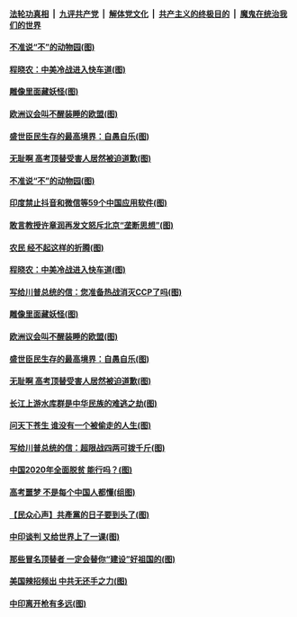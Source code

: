 ####  [法轮功真相](../../../../basic/blob/master/README.md?t=06301602) &nbsp;|&nbsp; [九评共产党](../../../../9ping.md/blob/master/README.md?t=06301602) &nbsp;|&nbsp; [解体党文化](../../../../jtdwh.md/blob/master/README.md?t=06301602)  &nbsp;|&nbsp; [共产主义的终极目的](../../../../gczydzjmd.md/blob/master/README.md?t=06301602) &nbsp;|&nbsp; [魔鬼在统治我们的世界](../../../../mgztzwmdsj.md/blob/master/README.md?t=06301602) 

#### [不准说“不”的动物园(图)](../pages/p4/938192.md?t=06301602) 

#### [程晓农：中美冷战进入快车道(图)](../pages/p4/938157.md?t=06301602) 

#### [雕像里面藏妖怪(图)](../pages/p4/937959.md?t=06301602) 

#### [欧洲议会叫不醒装睡的欧盟(图)](../pages/p4/938033.md?t=06301602) 

#### [盛世臣民生存的最高境界：自愚自乐(图)](../pages/p4/938023.md?t=06301602) 

#### [无耻啊 高考顶替受害人居然被迫道歉(图)](../pages/p4/938030.md?t=06301602) 

#### [不准说“不”的动物园(图)](../pages/p4/938192.md?t=06301602) 

#### [印度禁止抖音和微信等59个中国应用软件(图)](../pages/p4/938164.md?t=06301602) 

#### [敢言教授许章润再发文怒斥北京“垄断思想”(图)](../pages/p4/938162.md?t=06301602) 

#### [农民 经不起这样的折腾(图)](../pages/p4/938158.md?t=06301602) 

#### [程晓农：中美冷战进入快车道(图)](../pages/p4/938157.md?t=06301602) 

#### [写给川普总统的信：您准备热战消灭CCP了吗(图)](../pages/p4/938153.md?t=06301602) 

#### [雕像里面藏妖怪(图)](../pages/p4/937959.md?t=06301602) 

#### [欧洲议会叫不醒装睡的欧盟(图)](../pages/p4/938033.md?t=06301602) 

#### [盛世臣民生存的最高境界：自愚自乐(图)](../pages/p4/938023.md?t=06301602) 

#### [无耻啊 高考顶替受害人居然被迫道歉(图)](../pages/p4/938030.md?t=06301602) 

#### [长江上游水库群是中华民族的难逃之劫(图)](../pages/p4/938022.md?t=06301602) 

#### [问天下苍生 谁没有一个被偷走的人生(图)](../pages/p4/938026.md?t=06301602) 

#### [写给川普总统的信：超限战四两可拨千斤(图)](../pages/p4/938021.md?t=06301602) 

#### [中国2020年全面脱贫 能行吗？(图)](../pages/p4/937928.md?t=06301602) 

#### [高考噩梦 不是每个中国人都懂(组图)](../pages/p4/937927.md?t=06301602) 

#### [【民众心声】共產黨的日子要到头了(图)](../pages/p4/937474.md?t=06301602) 

#### [中印谈判 又给世界上了一课(图)](../pages/p4/937868.md?t=06301602) 

#### [那些冒名顶替者 一定会替你“建设”好祖国的(图)](../pages/p4/937925.md?t=06301602) 

#### [美国辣招频出 中共无还手之力(图)](../pages/p4/937916.md?t=06301602) 

#### [中印离开枪有多远(图)](../pages/p4/937913.md?t=06301602) 

